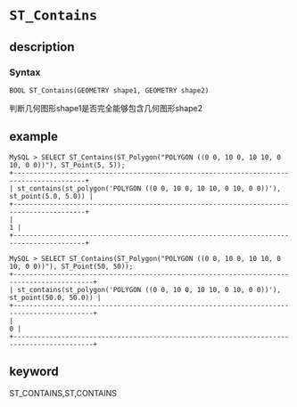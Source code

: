 # `ST_Contains`

## description

### Syntax

`BOOL ST_Contains(GEOMETRY shape1, GEOMETRY shape2)`

判断几何图形shape1是否完全能够包含几何图形shape2

## example

```Plain Text
MySQL > SELECT ST_Contains(ST_Polygon("POLYGON ((0 0, 10 0, 10 10, 0 10, 0 0))"), ST_Point(5, 5));
+----------------------------------------------------------------------------------------+
| st_contains(st_polygon('POLYGON ((0 0, 10 0, 10 10, 0 10, 0 0))'), st_point(5.0, 5.0)) |
+----------------------------------------------------------------------------------------+
|                                                                                      1 |
+----------------------------------------------------------------------------------------+

MySQL > SELECT ST_Contains(ST_Polygon("POLYGON ((0 0, 10 0, 10 10, 0 10, 0 0))"), ST_Point(50, 50));
+------------------------------------------------------------------------------------------+
| st_contains(st_polygon('POLYGON ((0 0, 10 0, 10 10, 0 10, 0 0))'), st_point(50.0, 50.0)) |
+------------------------------------------------------------------------------------------+
|                                                                                        0 |
+------------------------------------------------------------------------------------------+
```

## keyword

ST_CONTAINS,ST,CONTAINS

